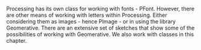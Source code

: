 Processing has its own class for working with fonts - PFont. However, there are other means of working with letters within Processing. Either considering them as images - hence PImage - or in using the library Geomerative. There are an extensive set of sketches that show some of the possibilities of working with Geomerative. We also work with classes in this chapter. 
